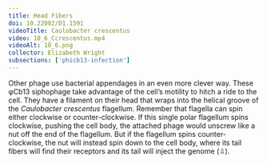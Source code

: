 ```yaml
---
title: Head Fibers
doi: 10.22002/D1.1591
videoTitle: Caulobacter crescentus
video: 10_6_Ccrescentus.mp4
videoAlt: 10_6.png
collector: Elizabeth Wright
subsections: ['phicb13-infection']
---
```


Other phage use bacterial appendages in an even more clever way. These φCb13 siphophage take advantage of the cell’s motility to hitch a ride to the cell. They have a filament on their head that wraps into the helical groove of the *Caulobacter crescentus* flagellum. Remember that flagella can spin either clockwise or counter-clockwise. If this single polar flagellum spins clockwise, pushing the cell body, the attached phage would unscrew like a nut off the end of the flagellum. But if the flagellum spins counter-clockwise, the nut will instead spin down to the cell body, where its tail fibers will find their receptors and its tail will inject the genome (⇩).

